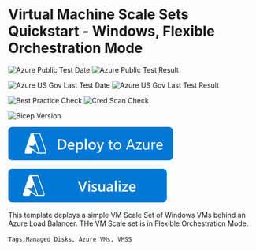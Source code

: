# Virtual Machine Scale Sets Quickstart - Windows, Flexible Orchestration Mode

![Azure Public Test Date](https://azurequickstartsservice.blob.core.windows.net/badges/quickstarts/microsoft.compute/vmss-quickstart-windows/PublicLastTestDate.svg)
![Azure Public Test Result](https://azurequickstartsservice.blob.core.windows.net/badges/quickstarts/microsoft.compute/vmss-quickstart-windows/PublicDeployment.svg)

![Azure US Gov Last Test Date](https://azurequickstartsservice.blob.core.windows.net/badges/quickstarts/microsoft.compute/vmss-quickstart-windows/FairfaxLastTestDate.svg)
![Azure US Gov Last Test Result](https://azurequickstartsservice.blob.core.windows.net/badges/quickstarts/microsoft.compute/vmss-quickstart-windows/FairfaxDeployment.svg)

![Best Practice Check](https://azurequickstartsservice.blob.core.windows.net/badges/quickstarts/microsoft.compute/vmss-quickstart-windows/BestPracticeResult.svg)
![Cred Scan Check](https://azurequickstartsservice.blob.core.windows.net/badges/quickstarts/microsoft.compute/vmss-quickstart-windows/CredScanResult.svg)

![Bicep Version](https://azurequickstartsservice.blob.core.windows.net/badges/quickstarts/microsoft.compute/vmss-quickstart-windows/BicepVersion.svg)

[![Deploy To Azure](https://raw.githubusercontent.com/Azure/azure-quickstart-templates/master/1-CONTRIBUTION-GUIDE/images/deploytoazure.svg?sanitize=true)](https://portal.azure.com/#create/Microsoft.Template/uri/https%3A%2F%2Fraw.githubusercontent.com%2FAzure%2Fazure-quickstart-templates%2Fmaster%2Fquickstarts%2Fmicrosoft.compute%2Fvmss-quickstart-windows%2Fazuredeploy.json)

[![Visualize](https://raw.githubusercontent.com/Azure/azure-quickstart-templates/master/1-CONTRIBUTION-GUIDE/images/visualizebutton.svg?sanitize=true)](http://armviz.io/#/?load=https%3A%2F%2Fraw.githubusercontent.com%2FAzure%2Fazure-quickstart-templates%2Fmaster%2Fquickstarts%2Fmicrosoft.compute%2Fvmss-quickstart-windows%2Fazuredeploy.json)   



This template deploys a simple VM Scale Set of Windows VMs behind an Azure Load Balancer. THe VM Scale set is in Flexible Orchestration Mode.

`Tags:Managed Disks, Azure VMs, VMSS`


